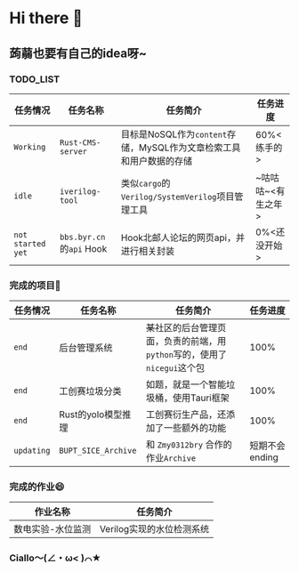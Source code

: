 # Hi there 👋

## 蒟蒻也要有自己的idea呀~

### TODO_LIST
|任务情况|任务名称|任务简介|任务进度|
|-------|--------|-------|-------|
|`Working`|`Rust-CMS-server`|目标是NoSQL作为`content`存储，MySQL作为文章检索工具和用户数据的存储| 60%<练手的>|
|`idle`|`iverilog-tool`|类似`cargo`的`Verilog/SystemVerilog`项目管理工具|~咕咕咕~<有生之年>|
|`not started yet`|`bbs.byr.cn`的`api` Hook|Hook北邮人论坛的网页api，并进行相关封装|0%<还没开始>|

### 完成的项目🤔
|任务情况|任务名称|任务简介|任务进度|
|-------|--------|-------|-------|
|`end`|后台管理系统|~~某~~社区的后台管理页面，负责的前端，用`python`写的，使用了`nicegui`这个包|100%|
|`end`|工创赛垃圾分类|如题，就是一个智能垃圾桶，使用Tauri框架|100%|
|`end`|Rust的yolo模型推理|工创赛衍生产品，还添加了一些额外的功能|100%|
|`updating`|`BUPT_SICE_Archive`|和 `Zmy0312bry` 合作的作业`Archive`|短期不会ending|

### 完成的作业😄
|作业名称|任务简介|
|-------|--------|
|数电实验-水位监测|Verilog实现的水位检测系统|

### Ciallo～(∠・ω< )⌒★


<!--
**zhao-leo/zhao-leo** is a ✨ _special_ ✨ repository because its `README.md` (this file) appears on your GitHub profile.
- 🔭 I’m currently working on ...
- 🌱 I’m currently learning ...
- 👯 I’m looking to collaborate on ...
- 🤔 I’m looking for help with ...
- 💬 Ask me about ...
- 📫 How to reach me: ...
- 😄 Pronouns: ...
- ⚡ Fun fact: ...
-->
